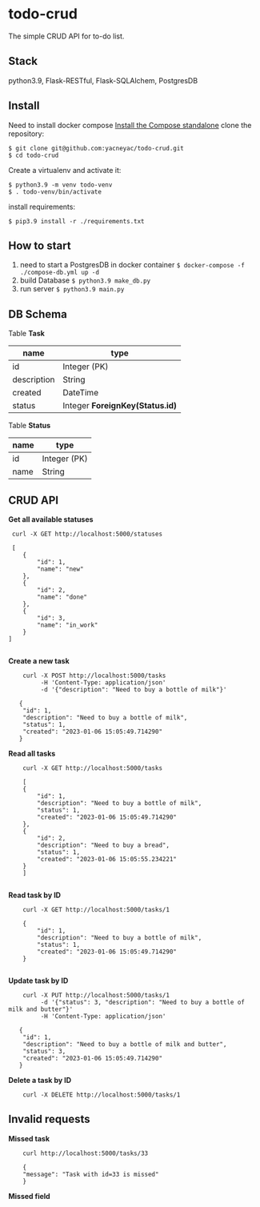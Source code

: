# todo-crud
The simple CRUD API for to-do list.
## Stack
python3.9, Flask-RESTful, Flask-SQLAlchem, PostgresDB

## Install
Need to install docker compose [Install the Compose standalone](https://docs.docker.com/compose/install/other/)
clone the repository:

    $ git clone git@github.com:yacneyac/todo-crud.git
    $ cd todo-crud

Create a virtualenv and activate it:

    $ python3.9 -m venv todo-venv
    $ . todo-venv/bin/activate

install requirements:

    $ pip3.9 install -r ./requirements.txt

## How to start
1. need to start a PostgresDB in docker container `$ docker-compose -f ./compose-db.yml up -d`
2. build Database `$ python3.9 make_db.py`
3. run server `$ python3.9 main.py`

## DB Schema
Table **Task**

| name        | type                 |    
|-------------|----------------------|
| id          | Integer (PK)             |
| description | String               |
| created     | DateTime             |
| status      | Integer **ForeignKey(Status.id)** |

Table **Status**

| name        | type     |    
|-------------|----------|
| id          | Integer (PK) |
| name        | String   |


## CRUD API
**Get all available statuses**
```
 curl -X GET http://localhost:5000/statuses
 
 [
    {
        "id": 1,
        "name": "new"
    },
    {
        "id": 2,
        "name": "done"
    },
    {
        "id": 3,
        "name": "in_work"
    }
]
 
```

**Create a new task**
```
    curl -X POST http://localhost:5000/tasks 
         -H 'Content-Type: application/json'
         -d '{"description": "Need to buy a bottle of milk"}' 
         
   {
    "id": 1,
    "description": "Need to buy a bottle of milk",
    "status": 1,
    "created": "2023-01-06 15:05:49.714290"
   }      
```

**Read all tasks**
```
    curl -X GET http://localhost:5000/tasks
    
    [
    {
        "id": 1,
        "description": "Need to buy a bottle of milk",
        "status": 1,
        "created": "2023-01-06 15:05:49.714290"
    },
    {
        "id": 2,
        "description": "Need to buy a bread",
        "status": 1,
        "created": "2023-01-06 15:05:55.234221"
    }
    ]
    
```

**Read task by ID**
```
    curl -X GET http://localhost:5000/tasks/1
    
    {
        "id": 1,
        "description": "Need to buy a bottle of milk",
        "status": 1,
        "created": "2023-01-06 15:05:49.714290"
    }
    
```

**Update task by ID**
```
    curl -X PUT http://localhost:5000/tasks/1 
         -d '{"status": 3, "description": "Need to buy a bottle of milk and butter"}' 
         -H 'Content-Type: application/json'
   
   {
    "id": 1,
    "description": "Need to buy a bottle of milk and butter",
    "status": 3,
    "created": "2023-01-06 15:05:49.714290"
   }
```

**Delete a task by ID**
```
    curl -X DELETE http://localhost:5000/tasks/1
```

## Invalid requests

**Missed task**
```
    curl http://localhost:5000/tasks/33
    
    {
    "message": "Task with id=33 is missed"
    }
```

**Missed field**
```
```


